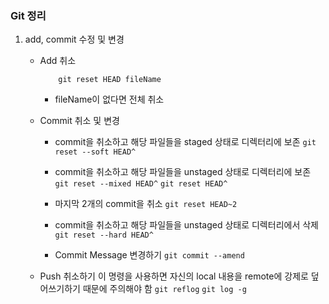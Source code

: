 ### Git 정리

1. add, commit 수정 및 변경

	-  Add 취소
		```Terminal
			git reset HEAD fileName
		```
		- fileName이 없다면 전체 취소

	- Commit 취소 및 변경
		- commit을 취소하고 해당 파일들을 staged 상태로 디렉터리에 보존
			`git reset --soft HEAD^`
		- commit을 취소하고 해당 파일들을 unstaged 상태로 디렉터리에 보존
			`git reset --mixed HEAD^`
			`git reset HEAD^`
		- 마지막 2개의 commit을 취소
			`git reset HEAD~2`
		- commit을 취소하고 해당 파일들을 unstaged 상태로 디렉터리에서 삭제
			`git reset --hard HEAD^`

		- Commit Message 변경하기
			`git commit --amend`

	- Push 취소하기
		이 명령을 사용하면 자신의 local 내용을 remote에 강제로 덮어쓰기하기 때문에 주의해야 함
		`git reflog`
		`git log -g`
